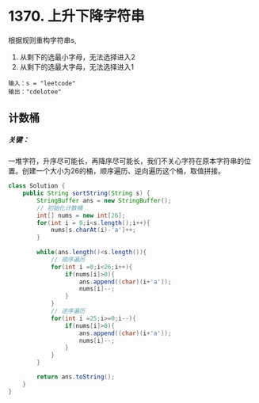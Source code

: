 # 1370. 上升下降字符串

#### 

根据规则重构字符串s,

1. 从剩下的选最小字母，无法选择进入2
2. 从剩下的选最大字母，无法选择进入1

```
输入：s = "leetcode"
输出："cdelotee"
```

## 计数桶

##### 关键：

​	 一堆字符，升序尽可能长，再降序尽可能长，我们不关心字符在原本字符串的位置。创建一个大小为26的桶，顺序遍历、逆向遍历这个桶，取值拼接。

```java
class Solution {
    public String sortString(String s) {
        StringBuffer ans = new StringBuffer();
		// 初始化计数桶
        int[] nums = new int[26];
        for(int i = 0;i<s.length();i++){
            nums[s.charAt(i)-'a']++;
        }
		
        while(ans.length()<s.length()){
            // 顺序遍历
            for(int i =0;i<26;i++){
                if(nums[i]>0){
                    ans.append((char)(i+'a'));
                    nums[i]--;
                }
            }
            // 逆序遍历
            for(int i =25;i>=0;i--){
                if(nums[i]>0){
                    ans.append((char)(i+'a'));
                    nums[i]--;
                }
            }
        }

        return ans.toString();
    }
}
```

